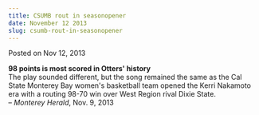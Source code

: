 ```yaml
---
title: CSUMB rout in seasonopener
date: November 12 2013
slug: csumb-rout-in-seasonopener
---
```


  



<span class="date">Posted on Nov 12, 2013    </span>
<p><strong>98 points is most scored in Otters&apos;
history</strong><br>
The play sounded different, but the song remained the same as the
Cal State Monterey Bay women&apos;s basketball team opened the Kerri
Nakamoto era with a routing 98-70 win over West Region rival Dixie
State.<br>
&#x2013; <em>Monterey Herald</em>, Nov. 9, 2013</br></br></p>





 
